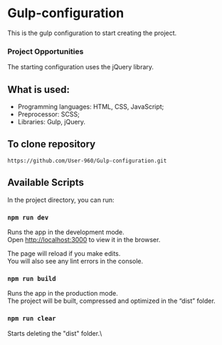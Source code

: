 # Gulp-configuration

This is the gulp configuration to start creating the project.

### Project Opportunities

The starting configuration uses the jQuery library.

## What is used:

- Programming languages: HTML, CSS, JavaScript;
- Preprocessor: SCSS;
- Libraries: Gulp, jQuery.

## To clone repository

```shell
https://github.com/User-960/Gulp-configuration.git
```

## Available Scripts

In the project directory, you can run:

### `npm run dev`

Runs the app in the development mode.\
Open [http://localhost:3000](http://localhost:3000) to view it in the browser.

The page will reload if you make edits.\
You will also see any lint errors in the console.

### `npm run build`

Runs the app in the production mode.\
The project will be built, compressed and optimized in the “dist” folder.

### `npm run clear`

Starts deleting the "dist" folder.\
